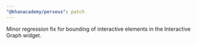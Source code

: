 ```yaml
---
"@khanacademy/perseus": patch
---
```


Minor regression fix for bounding of interactive elements in the Interactive Graph widget.
